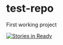 # test-repo
First working project

[![Stories in Ready](https://badge.waffle.io/johnbravender/test-repo.png?label=ready&title=Ready)](http://waffle.io/johnbravender/test-repo)

